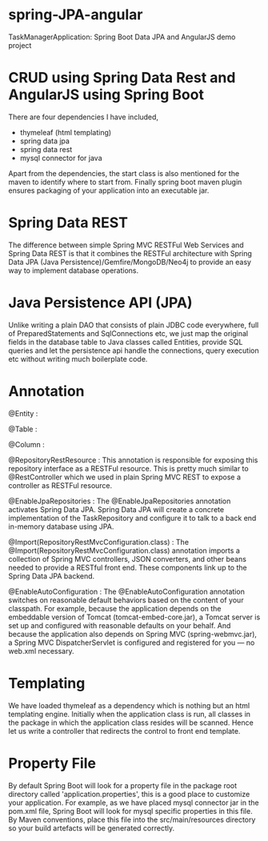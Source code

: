 # spring-JPA-angular
TaskManagerApplication: Spring Boot Data JPA and AngularJS demo project 

# CRUD using Spring Data Rest and AngularJS using Spring Boot

There are four dependencies I have included,

- thymeleaf (html templating)
- spring data jpa
- spring data rest
- mysql connector for java

Apart from the dependencies, the start class is also mentioned for the maven to identify where to start from. Finally spring boot maven plugin ensures packaging of your application into an executable jar.

# Spring Data REST

The difference between simple Spring MVC RESTFul Web Services and Spring Data REST is that it combines the RESTFul architecture with Spring Data JPA (Java Persistence)/Gemfire/MongoDB/Neo4j to provide an easy way to implement database operations.

# Java Persistence API (JPA)

Unlike writing a plain DAO that consists of plain JDBC code everywhere, full of PreparedStatements and SqlConnections etc, we just map the original fields in the database table to Java classes called Entities, provide SQL queries and let the persistence api handle the connections, query execution etc without writing much boilerplate code.

# Annotation 

@Entity : 


@Table :


@Column :


@RepositoryRestResource : This annotation is responsible for exposing this repository interface as a RESTFul resource. This is pretty much similar to @RestController which we used in plain Spring MVC REST to expose a controller as RESTFul resource.

@EnableJpaRepositories : The @EnableJpaRepositories annotation activates Spring Data JPA. Spring Data JPA will create a concrete implementation of the TaskRepository and configure it to talk to a back end in-memory database using JPA.

@Import(RepositoryRestMvcConfiguration.class) : The @Import(RepositoryRestMvcConfiguration.class) annotation imports a collection of Spring MVC controllers, JSON converters, and other beans needed to provide a RESTful front end. These components link up to the Spring Data JPA backend.

@EnableAutoConfiguration : The @EnableAutoConfiguration annotation switches on reasonable default behaviors based on the content of your classpath. For example, because the application depends on the embeddable version of Tomcat (tomcat-embed-core.jar), a Tomcat server is set up and configured with reasonable defaults on your behalf. And because the application also depends on Spring MVC (spring-webmvc.jar), a Spring MVC DispatcherServlet is configured and registered for you — no web.xml necessary.

# Templating

We have loaded thymeleaf as a dependency which is nothing but an html templating engine. Initially when the application class is run, all classes in the package in which the application class resides will be scanned. Hence let us write a controller that redirects the control to front end template.


# Property File

By default Spring Boot will look for a property file in the package root directory called 'application.properties', this is a good place to customize your application. For example, as we have placed mysql connector jar in the pom.xml file, Spring Boot will look for mysql specific properties in this file. By Maven conventions, place this file into the src/main/resources directory so your build artefacts will be generated correctly. 



















